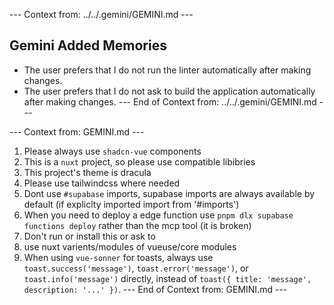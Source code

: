 --- Context from: ../../.gemini/GEMINI.md ---
## Gemini Added Memories
- The user prefers that I do not run the linter automatically after making changes.
- The user prefers that I do not ask to build the application automatically after making changes.
--- End of Context from: ../../.gemini/GEMINI.md ---

--- Context from: GEMINI.md ---
1. Please always use `shadcn-vue` components
2. This is a `nuxt` project, so please use compatible libibries
3. This project's theme is dracula
4. Please use tailwindcss where needed
5. Dont use `#supabase` imports, supabase imports are always available by default (if expliclty imported import from '#imports')
6. When you need to deploy a edge function use `pnpm dlx supabase functions deploy` rather than the mcp tool (it is broken)
7. Don't run or install this or ask to
8. use nuxt varients/modules of vueuse/core modules
9. When using `vue-sonner` for toasts, always use `toast.success('message')`, `toast.error('message')`, or `toast.info('message')` directly, instead of `toast({ title: 'message', description: '...' })`.
--- End of Context from: GEMINI.md ---